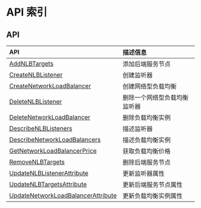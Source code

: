 # API 索引

## API

| API | 描述信息 |
|:---|:---|
|[AddNLBTargets](api/nlb-api/add_nlb_targets)|添加后端服务节点|
|[CreateNLBListener](api/nlb-api/create_nlb_listener)|创建监听器|
|[CreateNetworkLoadBalancer](api/nlb-api/create_network_load_balancer)|创建网络型负载均衡|
|[DeleteNLBListener](api/nlb-api/delete_nlb_listener)|删除一个网络型负载均衡监听器|
|[DeleteNetworkLoadBalancer](api/nlb-api/delete_network_load_balancer)|删除负载均衡实例|
|[DescribeNLBListeners](api/nlb-api/describe_nlb_listeners)|描述监听器|
|[DescribeNetworkLoadBalancers](api/nlb-api/describe_network_load_balancers)|描述负载均衡实例|
|[GetNetworkLoadBalancerPrice](api/nlb-api/get_network_load_balancer_price)|获取负载均衡价格|
|[RemoveNLBTargets](api/nlb-api/remove_nlb_targets)|删除后端服务节点|
|[UpdateNLBListenerAttribute](api/nlb-api/update_nlb_listener_attribute)|更新监听器属性|
|[UpdateNLBTargetsAttribute](api/nlb-api/update_nlb_targets_attribute)|更新后端服务节点属性|
|[UpdateNetworkLoadBalancerAttribute](api/nlb-api/update_network_load_balancer_attribute)|更新负载均衡实例属性|
